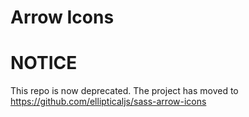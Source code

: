 Arrow Icons
===========================

# NOTICE

This repo is now deprecated. The project has moved to https://github.com/ellipticaljs/sass-arrow-icons

